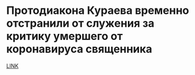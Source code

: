 # Протодиакона Кураева временно отстранили от служения за критику умершего от коронавируса священника



[LINK](https://varlamov.ru/3875365.html)